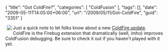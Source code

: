 {
	"title": "Got ColdFire?",
	"categories": [
		"ColdFusion"
	],
	"tags": [],
	"date": "2009-05-11T14:05:00+06:00",
	"url": "/2009/05/11/Got-ColdFire",
	"guid": "3351"
}

<img src="http://coldfire.riaforge.org/screenshots/ColdFire_115_50.png" align="left" style="margin-left:5px;margin-bottom:5px"> Just a quick note to let folks know about a new <a href="http://www.mischefamily.com/nathan/index.cfm/2009/5/11/New-ColdFire-Release">ColdFire update</a>. ColdFire is the Firebug extension that dramatically (well, imho) improves ColdFusion debugging. Be sure to check it out if you haven't played with it yet.
<br clear="left">